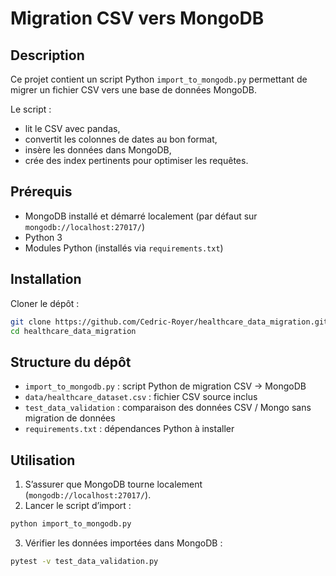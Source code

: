 # Migration CSV vers MongoDB

## Description

Ce projet contient un script Python `import_to_mongodb.py` permettant de migrer un fichier CSV vers une base de données MongoDB.

Le script :
- lit le CSV avec pandas,
- convertit les colonnes de dates au bon format,
- insère les données dans MongoDB,
- crée des index pertinents pour optimiser les requêtes.

## Prérequis

- MongoDB installé et démarré localement (par défaut sur `mongodb://localhost:27017/`)
- Python 3
- Modules Python (installés via `requirements.txt`)

## Installation

Cloner le dépôt :
```sh
git clone https://github.com/Cedric-Royer/healthcare_data_migration.git
cd healthcare_data_migration
```

## Structure du dépôt

- `import_to_mongodb.py` : script Python de migration CSV → MongoDB
- `data/healthcare_dataset.csv` : fichier CSV source inclus
- `test_data_validation` : comparaison des données CSV / Mongo sans migration de données
- `requirements.txt` : dépendances Python à installer


## Utilisation

1. S’assurer que MongoDB tourne localement (`mongodb://localhost:27017/`).
2. Lancer le script d’import :
```sh
python import_to_mongodb.py
```
3. Vérifier les données importées dans MongoDB :
```sh
pytest -v test_data_validation.py
```